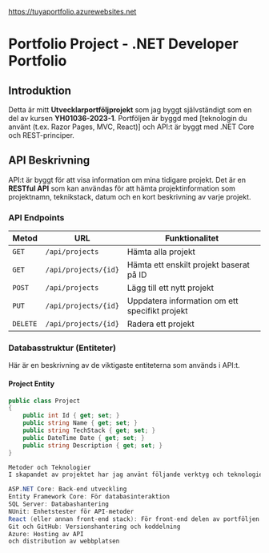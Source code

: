 https://tuyaportfolio.azurewebsites.net
# Portfolio Project - .NET Developer Portfolio

## Introduktion
Detta är mitt **Utvecklarportföljprojekt** som jag byggt självständigt som en del av kursen **YH01036-2023-1**. Portföljen är byggd med [teknologin du använt (t.ex. Razor Pages, MVC, React)] och API:t är byggt med .NET Core och REST-principer.

## API Beskrivning
API:t är byggt för att visa information om mina tidigare projekt. Det är en **RESTful API** som kan användas för att hämta projektinformation som projektnamn, teknikstack, datum och en kort beskrivning av varje projekt.

### API Endpoints
| Metod  | URL                    | Funktionalitet                                       |
|--------|------------------------|-----------------------------------------------------|
| `GET`  | `/api/projects`         | Hämta alla projekt                                  |
| `GET`  | `/api/projects/{id}`    | Hämta ett enskilt projekt baserat på ID             |
| `POST` | `/api/projects`         | Lägg till ett nytt projekt                          |
| `PUT`  | `/api/projects/{id}`    | Uppdatera information om ett specifikt projekt      |
| `DELETE` | `/api/projects/{id}`  | Radera ett projekt                                  |

### Databasstruktur (Entiteter)
Här är en beskrivning av de viktigaste entiteterna som används i API:t.

#### Project Entity
```csharp
public class Project
{
    public int Id { get; set; }
    public string Name { get; set; }
    public string TechStack { get; set; }
    public DateTime Date { get; set; }
    public string Description { get; set; }
}

Metoder och Teknologier
I skapandet av projektet har jag använt följande verktyg och teknologier:

ASP.NET Core: Back-end utveckling
Entity Framework Core: För databasinteraktion
SQL Server: Databashantering
NUnit: Enhetstester för API-metoder
React (eller annan front-end stack): För front-end delen av portföljen
Git och GitHub: Versionshantering och koddelning
Azure: Hosting av API
och distribution av webbplatsen
